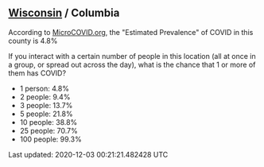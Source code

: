 
## [Wisconsin](/united-states/wisconsin) / Columbia

According to [MicroCOVID.org](http://microcovid.org),
the "Estimated Prevalence" of COVID in this county is 4.8%

If you interact with a certain number of people in this location
(all at once in a group, or spread out across the day), what is the chance that
1 or more of them has COVID?

- 1 person: 4.8%
- 2 people: 9.4%
- 3 people: 13.7%
- 5 people: 21.8%
- 10 people: 38.8%
- 25 people: 70.7%
- 100 people: 99.3%

Last updated: 2020-12-03 00:21:21.482428 UTC
